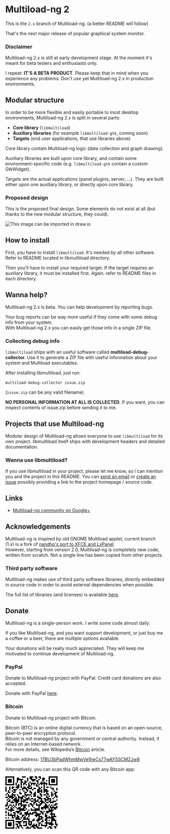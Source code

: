 # Multiload-ng 2

This is the `2.x` branch of Multiload-ng.
(a better README will follow)

That's the next major release of popular graphical system monitor.

### Disclaimer

Multiload-ng 2.x is still at early development stage.
At the moment it's meant for beta testers and enthusiasts only.

I repeat: **IT'S A BETA PRODUCT**. Please keep that in mind when you
experience any problems. Don't use yet Multiload-ng 2.x in production
environments.

## Modular structure

In order to be more flexible and easily portable to most desktop environments,
Multiload-ng 2.x is split in several parts:

- **Core library** (`libmultiload`)
- **Auxiliary libraries** (for example `libmultiload-gtk`, coming soon)
- **Targets** (end user applications, that use libraries above)

Core library contain Multiload-ng logic (data collection and graph drawing).

Auxiliary libraries are built upon core library, and contain some environment-specific code (e.g. `libmultiload-gtk` contain a custom GtkWidget).

Targets are the actual applications (panel plugins, server, ...). They are built
either upon one auxiliary library, or directly upon core library.

### Proposed design

This is the proposed final design. Some elements do not exist at all (but
thanks to the new modular structure, they could).

![This image can be imported in draw.io](misc/resources/structure-diagram.png)

## How to install

First, you have to install `libmultiload`. It's needed by all other software.
Refer to README located in libmultiload directory.

Then you'll have to install your required target. If the target requires an
auxiliary library, it must be installed first. Again. refer to README files in each directory.

## Wanna help?

Multiload-ng 2.x is beta. You can help development by reporting bugs.

Your bug reports can be way more useful if they come with some debug info
from your system.  
With Multiload-ng 2.x you can easily get those info in a single ZIP file.

### Collecting debug info

`libmultiload` ships with an useful software called **multiload-debug-collector**.
Use it to generate a ZIP file with useful information about your system and
Multiload executables.

After installing libmultiload, just run:

	multiload-debug-collector issue.zip

(`issue.zip` can be any valid filename)

**NO PERSONAL INFORMATION AT ALL IS COLLECTED**. If you want, you can inspect
contents of issue.zip before sending it to me.

## Projects that use Multiload-ng

Modular design of Multiload-ng allows everyone to use `libmultiload` for its own project.
libmultiload itself ships with development headers and detailed documentation.

### Wanna use libmultiload?

If you use libmultiload in your project, please let me know, so I can mention
you and the project in this README. You can [send an email](mr.udda@gmail.com) or [create an issue](https://github.com/udda/multiload-ng/issues/new) possibly providing a link to the project homepage / source code.

## Links

- [Multiload-ng community on Google+](https://plus.google.com/u/0/communities/106518305533935900936)

## Acknowledgements
Multiload-ng is inspired by old GNOME Multiload applet, current branch (1.x) is a fork of [nandhp's port to XFCE and LxPanel](https://github.com/nandhp/multiload-nandhp).  
However, starting from version 2.0, Multiload-ng is completely new code, written from scratch. Not a single line has been copied from other projects.

### Third party software

Multiload-ng makes use of third party software libraries, directly embedded
in source code in order to avoid external dependencies when possible.

The full list of libraries (and licenses) is available [here](libmultiload/third-party/README.md).

## Donate

Multiload-ng is a single-person work. I write some code almost daily.

If you like Multiload-ng, and you want support development, or just buy
me a coffee or a beer, there are multiple options available.

Your donations will be really much appreciated. They will keep me motivated to
continue development of Multiload-ng.

### PayPal

Donate to Multiload-ng project with PayPal.
Credit card donations are also accepted.

Donate with PayPal [here](https://paypal.me/udda).

### Bitcoin

Donate to Multiload-ng project with Bitcoin.

Bitcoin (BTC) is an online digital currency that is based on an open-source,
peer-to-peer encryption protocol.  
Bitcoin is not managed by any government or central authority. Instead, it
relies on an Internet-based network.  
For more details, see Wikipedia’s [Bitcoin](http://en.wikipedia.org/wiki/Bitcoin) article.

Bitcoin address: <a href="bitcoin:17BU3bPadWhmMwVe1heCs77wAY5SCMZJw8?label=Multiload-ng%20Donation">
17BU3bPadWhmMwVe1heCs77wAY5SCMZJw8
</a>

Alternatively, you can scan this QR code with any Bitcoin app:

![Bitcoin Multiload-ng QR code](misc/resources/bitcoin-qr.png)
